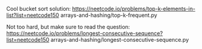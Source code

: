 Cool bucket sort solution:
https://neetcode.io/problems/top-k-elements-in-list?list=neetcode150
arrays-and-hashing/top-k-frequent.py

Not too hard, but make sure to read the question:
https://neetcode.io/problems/longest-consecutive-sequence?list=neetcode150
arrays-and-hashing/longest-consecutive-sequence.py
